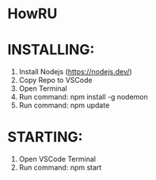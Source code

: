 # HowRU

# INSTALLING:
1. Install Nodejs (https://nodejs.dev/)
2. Copy Repo to VSCode
3. Open Terminal
4. Run command: npm install -g nodemon
5. Run command: npm update
# STARTING:
1. Open VSCode Terminal
2. Run command: npm start
